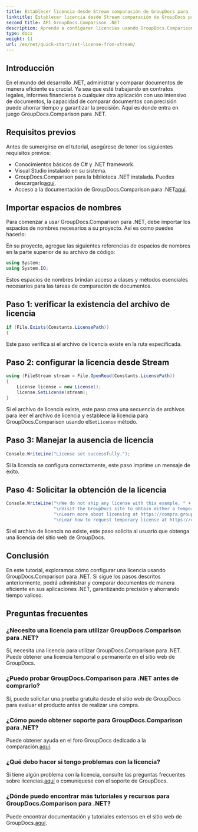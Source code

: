 ```yaml
---
title: Establecer licencia desde Stream comparación de GroupDocs para .NET
linktitle: Establecer licencia desde Stream comparación de GroupDocs para .NET
second_title: API GroupDocs.Comparison .NET
description: Aprenda a configurar licencias usando GroupDocs.Comparison para .NET de manera eficiente. Garantice la precisión de los documentos y ahorre tiempo con este tutorial.
type: docs
weight: 11
url: /es/net/quick-start/set-license-from-stream/
---
```

## Introducción
En el mundo del desarrollo .NET, administrar y comparar documentos de manera eficiente es crucial. Ya sea que esté trabajando en contratos legales, informes financieros o cualquier otra aplicación con uso intensivo de documentos, la capacidad de comparar documentos con precisión puede ahorrar tiempo y garantizar la precisión. Aquí es donde entra en juego GroupDocs.Comparison para .NET. 
## Requisitos previos
Antes de sumergirse en el tutorial, asegúrese de tener los siguientes requisitos previos:
- Conocimientos básicos de C# y .NET framework.
- Visual Studio instalado en su sistema.
-  GroupDocs.Comparison para la biblioteca .NET instalada. Puedes descargarlo[aquí](https://releases.groupdocs.com/comparison/net/).
-  Acceso a la documentación de GroupDocs.Comparison para .NET[aquí](https://reference.groupdocs.com/comparison/net/).

## Importar espacios de nombres
Para comenzar a usar GroupDocs.Comparison para .NET, debe importar los espacios de nombres necesarios a su proyecto. Así es como puedes hacerlo:

En su proyecto, agregue las siguientes referencias de espacios de nombres en la parte superior de su archivo de código:
```csharp
using System;
using System.IO;
```
Estos espacios de nombres brindan acceso a clases y métodos esenciales necesarios para las tareas de comparación de documentos.

## Paso 1: verificar la existencia del archivo de licencia
```csharp
if (File.Exists(Constants.LicensePath))
{
```
Este paso verifica si el archivo de licencia existe en la ruta especificada.
## Paso 2: configurar la licencia desde Stream
```csharp
using (FileStream stream = File.OpenRead(Constants.LicensePath))
{
    License license = new License();
    license.SetLicense(stream);
}
```
 Si el archivo de licencia existe, este paso crea una secuencia de archivos para leer el archivo de licencia y establece la licencia para GroupDocs.Comparison usando el`SetLicense` método.
## Paso 3: Manejar la ausencia de licencia
```csharp
Console.WriteLine("License set successfully.");
```
Si la licencia se configura correctamente, este paso imprime un mensaje de éxito.
## Paso 4: Solicitar la obtención de la licencia
```csharp
Console.WriteLine("\nWe do not ship any license with this example. " +
                  "\nVisit the GroupDocs site to obtain either a temporary or permanent license. " +
                  "\nLearn more about licensing at https://compra.groupdocs.com/faqs/licensing. " +
                  "\nLear how to request temporary license at https://compra.groupdocs.com/temporary-license.");
```
Si el archivo de licencia no existe, este paso solicita al usuario que obtenga una licencia del sitio web de GroupDocs.

## Conclusión
En este tutorial, exploramos cómo configurar una licencia usando GroupDocs.Comparison para .NET. Si sigue los pasos descritos anteriormente, podrá administrar y comparar documentos de manera eficiente en sus aplicaciones .NET, garantizando precisión y ahorrando tiempo valioso.
## Preguntas frecuentes
### ¿Necesito una licencia para utilizar GroupDocs.Comparison para .NET?
Sí, necesita una licencia para utilizar GroupDocs.Comparison para .NET. Puede obtener una licencia temporal o permanente en el sitio web de GroupDocs.
### ¿Puedo probar GroupDocs.Comparison para .NET antes de comprarlo?
Sí, puede solicitar una prueba gratuita desde el sitio web de GroupDocs para evaluar el producto antes de realizar una compra.
### ¿Cómo puedo obtener soporte para GroupDocs.Comparison para .NET?
 Puede obtener ayuda en el foro GroupDocs dedicado a la comparación.[aquí](https://forum.groupdocs.com/c/comparison/12).
### ¿Qué debo hacer si tengo problemas con la licencia?
 Si tiene algún problema con la licencia, consulte las preguntas frecuentes sobre licencias.[aquí](https://purchase.groupdocs.com/faqs/licensing) o comuníquese con el soporte de GroupDocs.
### ¿Dónde puedo encontrar más tutoriales y recursos para GroupDocs.Comparison para .NET?
 Puede encontrar documentación y tutoriales extensos en el sitio web de GroupDocs.[aquí](https://reference.groupdocs.com/comparison/net/).